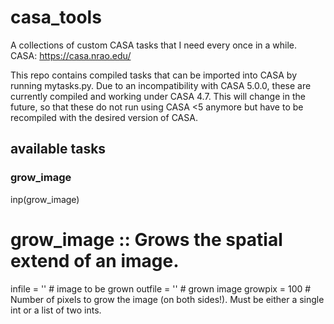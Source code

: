 # casa_tools

A collections of custom CASA tasks that I need every once in a while.
CASA: https://casa.nrao.edu/

This repo contains compiled tasks that can be imported into CASA by running mytasks.py. Due to an incompatibility with CASA 5.0.0, these are currently compiled and working under CASA 4.7. This will change in the future, so that these do not run using CASA <5 anymore but have to be recompiled with the desired version of CASA.

## available tasks

### grow_image

inp(grow_image)
#  grow_image :: Grows the spatial extend of an image.
infile    =  ''    #  image to be grown
outfile   =  ''    #  grown image
growpix   =  100   #  Number of pixels to grow the image (on both sides!). Must be either a single int or a list of two ints.

